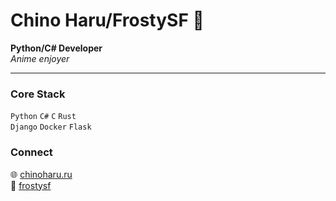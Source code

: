 # Chino Haru/FrostySF 🧊

**Python/C# Developer**  
*Anime enjoyer*

---

### Core Stack
`Python` `C#` `C` `Rust`   
`Django` `Docker` `Flask`


### Connect
🌐 [chinoharu.ru](https://chinoharu.ru)  
💬 [frostysf](https://t.me/frostysf)

